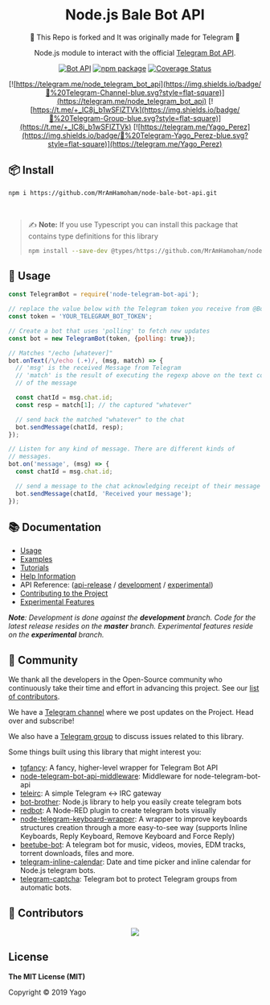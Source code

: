 <h1 align="center">Node.js Bale Bot API</h1>

<div align="center">

🔴 This Repo is forked and It was originally made for Telegram 🔴

Node.js module to interact with the official [Telegram Bot API](https://core.telegram.org/bots/api).


[![Bot API](https://img.shields.io/badge/Bot%20API-v.9.0-00aced.svg?style=flat-square&logo=telegram)](https://core.telegram.org/bots/api)
[![npm package](https://img.shields.io/npm/v/node-telegram-bot-api?logo=npm&style=flat-square)](https://www.npmjs.org/package/node-telegram-bot-api)
[![Coverage Status](https://img.shields.io/codecov/c/github/yagop/node-telegram-bot-api?style=flat-square&logo=codecov)](https://codecov.io/gh/yagop/node-telegram-bot-api)

[![https://telegram.me/node_telegram_bot_api](https://img.shields.io/badge/💬%20Telegram-Channel-blue.svg?style=flat-square)](https://telegram.me/node_telegram_bot_api)
[![https://t.me/+_IC8j_b1wSFlZTVk](https://img.shields.io/badge/💬%20Telegram-Group-blue.svg?style=flat-square)](https://t.me/+_IC8j_b1wSFlZTVk)
[![https://telegram.me/Yago_Perez](https://img.shields.io/badge/💬%20Telegram-Yago_Perez-blue.svg?style=flat-square)](https://telegram.me/Yago_Perez)

</div>

## 📦 Install

```sh
npm i https://github.com/MrAmHamoham/node-bale-bot-api.git
```

<br/>

> ✍️ **Note:** If you use Typescript you can install this package that contains type definitions for this library
>```sh
>npm install --save-dev @types/https://github.com/MrAmHamoham/node-bale-bot-api.git
>```

## 🚀 Usage

```js
const TelegramBot = require('node-telegram-bot-api');

// replace the value below with the Telegram token you receive from @BotFather
const token = 'YOUR_TELEGRAM_BOT_TOKEN';

// Create a bot that uses 'polling' to fetch new updates
const bot = new TelegramBot(token, {polling: true});

// Matches "/echo [whatever]"
bot.onText(/\/echo (.+)/, (msg, match) => {
  // 'msg' is the received Message from Telegram
  // 'match' is the result of executing the regexp above on the text content
  // of the message

  const chatId = msg.chat.id;
  const resp = match[1]; // the captured "whatever"

  // send back the matched "whatever" to the chat
  bot.sendMessage(chatId, resp);
});

// Listen for any kind of message. There are different kinds of
// messages.
bot.on('message', (msg) => {
  const chatId = msg.chat.id;

  // send a message to the chat acknowledging receipt of their message
  bot.sendMessage(chatId, 'Received your message');
});
```

## 📚 Documentation

* [Usage][usage]
* [Examples][examples]
* [Tutorials][tutorials]
* [Help Information][help]
* API Reference: ([api-release](../master/doc/api.md) / [development][api-dev] / [experimental][api-experimental])
* [Contributing to the Project][contributing]
* [Experimental Features][experimental]

_**Note**: Development is done against the **development** branch.
Code for the latest release resides on the **master** branch.
Experimental features reside on the **experimental** branch._


## 💭 Community

We thank all the developers in the Open-Source community who continuously
take their time and effort in advancing this project.
See our [list of contributors][contributors].

We have a [Telegram channel][tg-channel] where we post updates on
the Project. Head over and subscribe!

We also have a [Telegram  group][tg-group] to discuss issues related to this library.

Some things built using this library that might interest you:

* [tgfancy](https://github.com/GochoMugo/tgfancy): A fancy, higher-level wrapper for Telegram Bot API
* [node-telegram-bot-api-middleware](https://github.com/idchlife/node-telegram-bot-api-middleware): Middleware for node-telegram-bot-api
* [teleirc](https://github.com/FruitieX/teleirc): A simple Telegram ↔ IRC gateway
* [bot-brother](https://github.com/SerjoPepper/bot-brother): Node.js library to help you easily create telegram bots
* [redbot](https://github.com/guidone/node-red-contrib-chatbot): A Node-RED plugin to create telegram bots visually
* [node-telegram-keyboard-wrapper](https://github.com/alexandercerutti/node-telegram-keyboard-wrapper): A wrapper to improve keyboards structures creation through a more easy-to-see way (supports Inline Keyboards, Reply Keyboard, Remove Keyboard and Force Reply)
* [beetube-bot](https://github.com/kodjunkie/beetube-bot): A telegram bot for music, videos, movies, EDM tracks, torrent downloads, files and more.
* [telegram-inline-calendar](https://github.com/VDS13/telegram-inline-calendar): Date and time picker and inline calendar for Node.js telegram bots.
* [telegram-captcha](https://github.com/VDS13/telegram-captcha): Telegram bot to protect Telegram groups from automatic bots.


## 👥 Contributors

<p align="center">
  <a href="https://github.com/yagop/node-telegram-bot-api/graphs/contributors">
    <img src="https://contrib.rocks/image?repo=yagop/node-telegram-bot-api" />
  </a>
</p>

## License

**The MIT License (MIT)**

Copyright © 2019 Yago

[usage]:https://github.com/yagop/node-telegram-bot-api/tree/master/doc/usage.md
[examples]:https://github.com/yagop/node-telegram-bot-api/tree/master/examples
[help]:https://github.com/yagop/node-telegram-bot-api/tree/master/doc/help.md
[tutorials]:https://github.com/yagop/node-telegram-bot-api/tree/master/doc/tutorials.md
[api-dev]:https://github.com/yagop/node-telegram-bot-api/tree/master/doc/api.md
[api-release]:https://github.com/yagop/node-telegram-bot-api/tree/release/doc/api.md
[api-experimental]:https://github.com/yagop/node-telegram-bot-api/tree/experimental/doc/api.md
[contributing]:https://github.com/yagop/node-telegram-bot-api/tree/master/CONTRIBUTING.md
[contributors]:https://github.com/yagop/node-telegram-bot-api/graphs/contributors
[experimental]:https://github.com/yagop/node-telegram-bot-api/tree/master/doc/experimental.md
[tg-channel]:https://telegram.me/node_telegram_bot_api
[tg-group]:https://t.me/+nc3A9Hs1S81mYzdk
